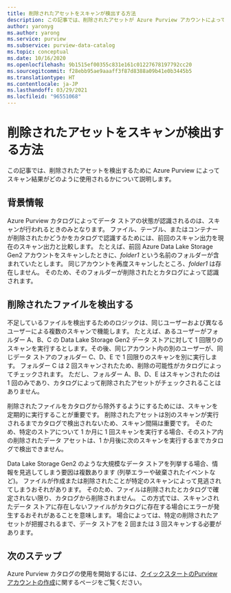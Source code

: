```yaml
---
title: 削除されたアセットをスキャンが検出する方法
description: この記事では、削除されたアセットが Azure Purview アカウントによってスキャン中に検出される方法について説明します。
author: yaronyg
ms.author: yarong
ms.service: purview
ms.subservice: purview-data-catalog
ms.topic: conceptual
ms.date: 10/16/2020
ms.openlocfilehash: 9b1515ef00355c831e161c01227678197792cc20
ms.sourcegitcommit: f28ebb95ae9aaaff3f87d8388a09b41e0b3445b5
ms.translationtype: HT
ms.contentlocale: ja-JP
ms.lasthandoff: 03/29/2021
ms.locfileid: "96551068"
---
```

# <a name="how-scans-detect-deleted-assets"></a>削除されたアセットをスキャンが検出する方法

この記事では、削除されたアセットを検出するために Azure Purview によってスキャン結果がどのように使用されるかについて説明します。

## <a name="background-info"></a>背景情報

Azure Purview カタログによってデータ ストアの状態が認識されるのは、スキャンが行われるときのみとなります。 ファイル、テーブル、またはコンテナーが削除されたかどうかをカタログで認識するためには、前回のスキャン出力を現在のスキャン出力と比較します。 たとえば、前回 Azure Data Lake Storage Gen2 アカウントをスキャンしたときに、*folder1* という名前のフォルダーが含まれていたとします。 同じアカウントを再度スキャンしたところ、*folder1* は存在しません。 そのため、そのフォルダーが削除されたとカタログによって認識されます。

## <a name="detecting-deleted-files"></a>削除されたファイルを検出する

不足しているファイルを検出するためのロジックは、同じユーザーおよび異なるユーザーによる複数のスキャンで機能します。 たとえば、あるユーザーがフォルダー A、B、C の Data Lake Storage Gen2 データ ストアに対して 1 回限りのスキャンを実行するとします。その後、同じアカウント内の別のユーザーが、同じデータ ストアのフォルダー C、D、E で 1 回限りのスキャンを別に実行します。 フォルダー C は 2 回スキャンされたため、削除の可能性がカタログによってチェックされます。 ただし、フォルダー A、B、D、E はスキャンされたのは 1 回のみであり、カタログによって削除されたアセットがチェックされることはありません。

削除されたファイルをカタログから除外するようにするためには、スキャンを定期的に実行することが重要です。 削除されたアセットは別のスキャンが実行されるまでカタログで検出されないため、スキャン間隔は重要です。 そのため、特定のストアについて 1 か月に 1 回スキャンを実行する場合、そのストア内の削除されたデータ アセットは、1 か月後に次のスキャンを実行するまでカタログで検出できません。

Data Lake Storage Gen2 のような大規模なデータ ストアを列挙する場合、情報を見逃してしまう要因は複数あります (列挙エラーや破棄されたイベントなど)。 ファイルが作成または削除されたことが特定のスキャンによって見逃されてしまうおそれがあります。 そのため、ファイルは削除されたとカタログで確定されない限り、カタログから削除されません。 この方式では、スキャンされたデータ ストアに存在しないファイルがカタログに存在する場合にエラーが発生するおそれがあることを意味します。 場合によっては、特定の削除されたアセットが把握されるまで、データ ストアを 2 回または 3 回スキャンする必要があります。

## <a name="next-steps"></a>次のステップ

Azure Purview カタログの使用を開始するには、[クイックスタートのPurview アカウントの作成](create-catalog-portal.md)に関するページをご覧ください。
